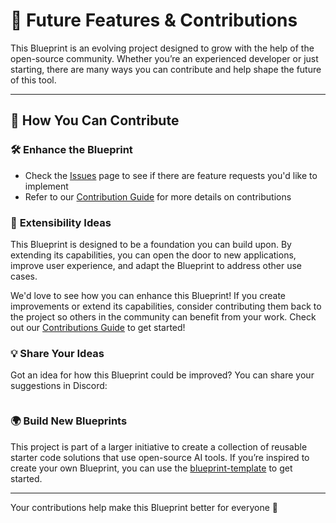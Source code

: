 # 🚀 **Future Features & Contributions**

This Blueprint is an evolving project designed to grow with the help of the open-source community. Whether you’re an experienced developer or just starting, there are many ways you can contribute and help shape the future of this tool.

---

## 🌟 **How You Can Contribute**

### 🛠️ **Enhance the Blueprint**

- Check the [Issues](https://github.com/mozilla-ai/osm-ai-helper/issues) page to see if there are feature requests you'd like to implement
- Refer to our [Contribution Guide](https://github.com/mozilla-ai/osm-ai-helper/blob/main/CONTRIBUTING.md) for more details on contributions

### 🎨 **Extensibility Ideas**

This Blueprint is designed to be a foundation you can build upon. By extending its capabilities, you can open the door to new applications, improve user experience, and adapt the Blueprint to address other use cases.

We'd love to see how you can enhance this Blueprint! If you create improvements or extend its capabilities, consider contributing them back to the project so others in the community can benefit from your work. Check out our [Contributions Guide](https://github.com/mozilla-ai/osm-ai-helper/blob/main/CONTRIBUTING.md) to get started!

### 💡 **Share Your Ideas**
Got an idea for how this Blueprint could be improved? You can share your suggestions in Discord:

<a target="_blank" href="https://discord.gg/gazz5XDU"><img src="https://dcbadge.limes.pink/api/server/gazz5XDU" alt="" /></a>

### 🌍 **Build New Blueprints**
This project is part of a larger initiative to create a collection of reusable starter code solutions that use open-source AI tools. If you’re inspired to create your own Blueprint, you can use the [blueprint-template](https://github.com/new?template_name=blueprint-template&template_owner=mozilla-ai) to get started.

---

Your contributions help make this Blueprint better for everyone 🎉
